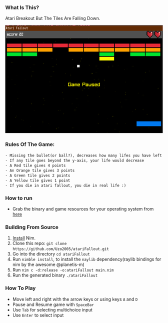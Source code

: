 ### What Is This?

Atari Breakout But The Tiles Are Falling Down.

![atarifallout_screenshot](./screenshot.png)

### Rules Of The Game:

    - Missing the bullet(or ball?), decreases how many lifes you have left
    - If any tile goes beyond the y-axis, your life would decrease
    - A Red tile gives 4 points
    - An Orange tile gives 3 points
    - A Green tile gives 2 points
    - A Yellow tile gives 1 point
    - If you die in atari fallout, you die in real life :)

### How to run

- Grab the binary and game resources for your operating system from [here](https://github.com/Uzo2005/atariFallout/releases/tag/v.1)

### Building From Source

1. [Install](https://nim-lang.org/install.html) Nim.
2. Clone this repo: `git clone https://github.com/Uzo2005/atariFallout.git`
3. Go into the directory `cd atariFallout`
4. Run `nimble install`, to install the `naylib` dependency(raylib bindings for nim by the awesome @planetis-m)
5. Run `nim c -d:release -o:atariFallout main.nim`
6. Run the generated binary `./atariFallout`


### How To Play
- Move left and right with the arrow keys or using keys `A` and `D`
- Pause and Resume game with `SpaceBar`
- Use `Tab` for selecting multichoice input
- Use `Enter` to select input

